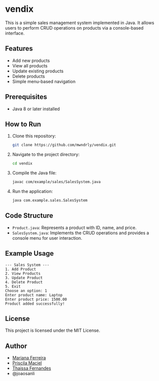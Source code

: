 # vendix
This is a simple sales management system implemented in Java. It allows users to perform CRUD operations on products via a console-based interface.

## Features
- Add new products
- View all products
- Update existing products
- Delete products
- Simple menu-based navigation

## Prerequisites
- Java 8 or later installed

## How to Run
1. Clone this repository:
   ```sh
   git clone https://github.com/mwndrly/vendix.git
   ```
2. Navigate to the project directory:
   ```sh
   cd vendix
   ```
3. Compile the Java file:
   ```sh
   javac com/example/sales/SalesSystem.java
   ```
4. Run the application:
   ```sh
   java com.example.sales.SalesSystem
   ```

## Code Structure
- `Product.java`: Represents a product with ID, name, and price.
- `SalesSystem.java`: Implements the CRUD operations and provides a console menu for user interaction.

## Example Usage
```
--- Sales System ---
1. Add Product
2. View Products
3. Update Product
4. Delete Product
5. Exit
Choose an option: 1
Enter product name: Laptop
Enter product price: 1500.00
Product added successfully!
```

## License
This project is licensed under the MIT License.

## Author
- [Mariana Ferreira](https://github.com/mwndrly)
- [Priscila Maciel](https://github.com/PriscilaMdeLima)
- [Thaissa Fernandes](https://github.com/tfsLua)
- @joaosanli
